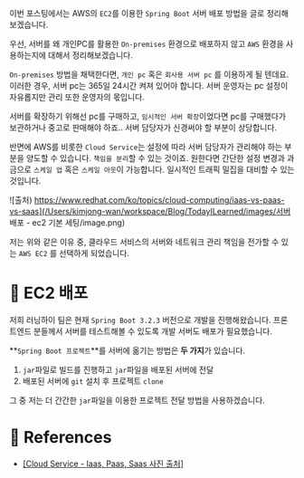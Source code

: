 이번 포스팅에서는 AWS의 `EC2`를 이용한 `Spring Boot` 서버 배포 방법을 글로 정리해보겠습니다.

우선, 서버를 왜 개인PC를 활용한 `On-premises` 환경으로 배포하지 않고 `AWS` 환경을 사용하는지에 대해서 정리해보겠습니다. 

`On-premises` 방법을 채택한다면, `개인 pc` 혹은 `회사용 서버 pc` 를 이용하게 될 텐데요. 이러한 경우, 서버 pc는 365일 24시간 켜져 있어야 합니다. 서버 운영자는 pc 설정이 자유롭지만 관리 또한 운영자의 몫입니다. 

서버를 확장하기 위해선 pc를 구매하고, `임시적인 서버 확장`이었다면 pc를 구매했다가 보관하거나 중고로 판매해야 하죠.. 서버 담당자가 신경써야 할 부분이 상당합니다.

반면에 AWS를 비롯한 `Cloud Service`는 설정에 따라 서버 담당자가 관리해야 하는 부분을 양도할 수 있습니다. `책임을 분리`할 수 있는 것이죠. 원한다면 간단한 설정 변경과 과금으로 `스케일 업` 혹은 `스케일 아웃`이 가능합니다. 일시적인 트래픽 밀집을 대비할 수 있는 것입니다.

![출처) https://www.redhat.com/ko/topics/cloud-computing/iaas-vs-paas-vs-saas](/Users/kimjong-wan/workspace/Blog/TodayILearned/images/서버 배포 - ec2 기본 세팅/image.png)

저는 위와 같은 이유 중, 클라우드 서비스의 서버와 네트워크 관리 책임을 전가할 수 있는 `AWS EC2` 를 선택하게 되었습니다.

# 🐳 EC2 배포
저희 러닝하이 팀은 현재 `Spring Boot 3.2.3` 버전으로 개발을 진행해왔습니다. 프론트엔드 분들께서 서버를 테스트해볼 수 있도록 개발 서버도 배포가 필요했습니다. 

**`Spring Boot 프로젝트`**를 서버에 옮기는 방법은 **두 가지**가 있습니다.

1. `jar`파일로 빌드를 진행하고 `jar`파일을 배포된 서버에 전달
2. 배포된 서버에 `git` 설치 후 프로젝트 `clone`

그 중 저는 더 간간한 `jar`파일을 이용한 프로젝트 전달 방법을 사용하겠습니다.

# 📒 References
- [[Cloud Service - Iaas, Paas, Saas 사진 출처]](https://www.redhat.com/ko/topics/cloud-computing/iaas-vs-paas-vs-saas)